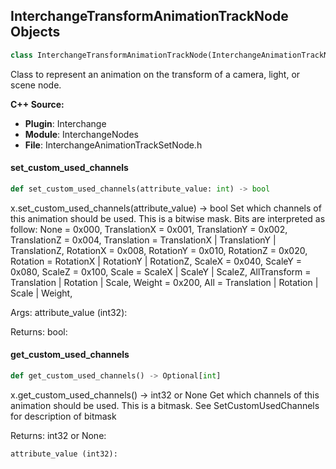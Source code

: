 ## InterchangeTransformAnimationTrackNode Objects

```python
class InterchangeTransformAnimationTrackNode(InterchangeAnimationTrackNode)
```

Class to represent an animation on the transform of a camera, light, or scene node.

**C++ Source:**

- **Plugin**: Interchange
- **Module**: InterchangeNodes
- **File**: InterchangeAnimationTrackSetNode.h

<a id="unreal.InterchangeTransformAnimationTrackNode.set_custom_used_channels"></a>

#### set_custom_used_channels

```python
def set_custom_used_channels(attribute_value: int) -> bool
```

x.set_custom_used_channels(attribute_value) -> bool
Set which channels of this animation should be used. This is a bitwise mask.
Bits are interpreted as follow:
   None          = 0x000,
   TranslationX  = 0x001,
   TranslationY  = 0x002,
   TranslationZ  = 0x004,
   Translation   = TranslationX | TranslationY | TranslationZ,
   RotationX     = 0x008,
   RotationY     = 0x010,
   RotationZ     = 0x020,
   Rotation      = RotationX | RotationY | RotationZ,
   ScaleX        = 0x040,
   ScaleY        = 0x080,
   ScaleZ        = 0x100,
   Scale         = ScaleX | ScaleY | ScaleZ,
   AllTransform  = Translation | Rotation | Scale,
   Weight        = 0x200,
   All           = Translation | Rotation | Scale | Weight,

Args:
    attribute_value (int32): 

Returns:
    bool:

<a id="unreal.InterchangeTransformAnimationTrackNode.get_custom_used_channels"></a>

#### get_custom_used_channels

```python
def get_custom_used_channels() -> Optional[int]
```

x.get_custom_used_channels() -> int32 or None
Get which channels of this animation should be used. This is a bitmask.
See SetCustomUsedChannels for description of bitmask

Returns:
    int32 or None: 

    attribute_value (int32):

<a id="unreal.InterchangeSkeletalAnimationTrackNode"></a>